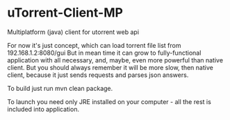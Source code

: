 uTorrent-Client-MP
==================

Multiplatform (java) client for utorrent web api

For now it's just concept, which can load torrent file list from 192.168.1.2:8080/gui
But in mean time it can grow to fully-functional application with all necessary, and, maybe, even more powerful than native client.
But you should always remember it will be more slow, then native client, because it just sends requests and parses json answers.

To build just run mvn clean package.

To launch you need only JRE installed on your computer - all the rest is included into application.
